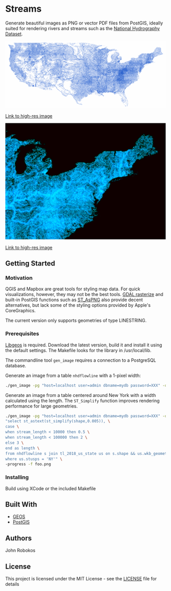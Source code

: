 # Streams

Generate beautiful images as PNG or vector PDF files from PostGIS, ideally suited for rendering rivers and streams such as the [National Hydrography Dataset](https://www.usgs.gov/core-science-systems/ngp/national-hydrography).

![US Rivers](Images/us-rivers.png)

[Link to high-res image](Images/us-rivers-high-res.png)

![US Rivers](Images/northeast.png)

[Link to high-res image](Images/northeast-high-res.png)

## Getting Started 

### Motivation

QGIS and Mapbox are great tools for styling map data. For quick visualizations, however, they may not be the best tools. [GDAL rasterize](https://www.gdal.org/gdal_rasterize.html) and built-in PostGIS functions such as [ST_AsPNG](https://postgis.net/docs/RT_ST_AsPNG.html) also provide decent alternatives, but lack some of the styling options provided by Apple's CoreGraphics.

The current version only supports geometries of type LINESTRING.

### Prerequisites

[Libgeos](https://trac.osgeo.org/geos/) is required. Download the latest version, build it and install it using the default settings. The Makefile looks for the library in /usr/local/lib.

The commandline tool  `gen_image` requires a connection to a PostgreSQL database. 

Generate an image from a table `nhdflowline` with a 1-pixel width:

```bash
./gen_image -pg "host=localhost user=admin dbname=mydb password=XXX" -query "select shape, 1 from nhdflowline where id = 2" -f output.png 
```

Generate an image from a table centered around New York with a width calculated using the length. The `ST_Simplify` function improves rendering performance for large geometries.

```bash
./gen_image -pg "host=localhost user=admin dbname=mydb password=XXX" -query \
"select st_astext(st_simplify(shape,0.005)), \
case \
when stream_length < 10000 then 0.5 \
when stream_length < 100000 then 2 \
else 3 \
end as length \
from nhdflowline s join tl_2018_us_state us on s.shape && us.wkb_geometry \
where us.stusps = 'NY'" \
-progress -f foo.png
```

### Installing

Build using XCode or the included Makefile

## Built With

* [GEOS](https://trac.osgeo.org/geos//)
* [PostGIS](https://maven.apache.org/)

## Authors

John Robokos

## License

This project is licensed under the MIT License - see the [LICENSE](LICENSE) file for details

